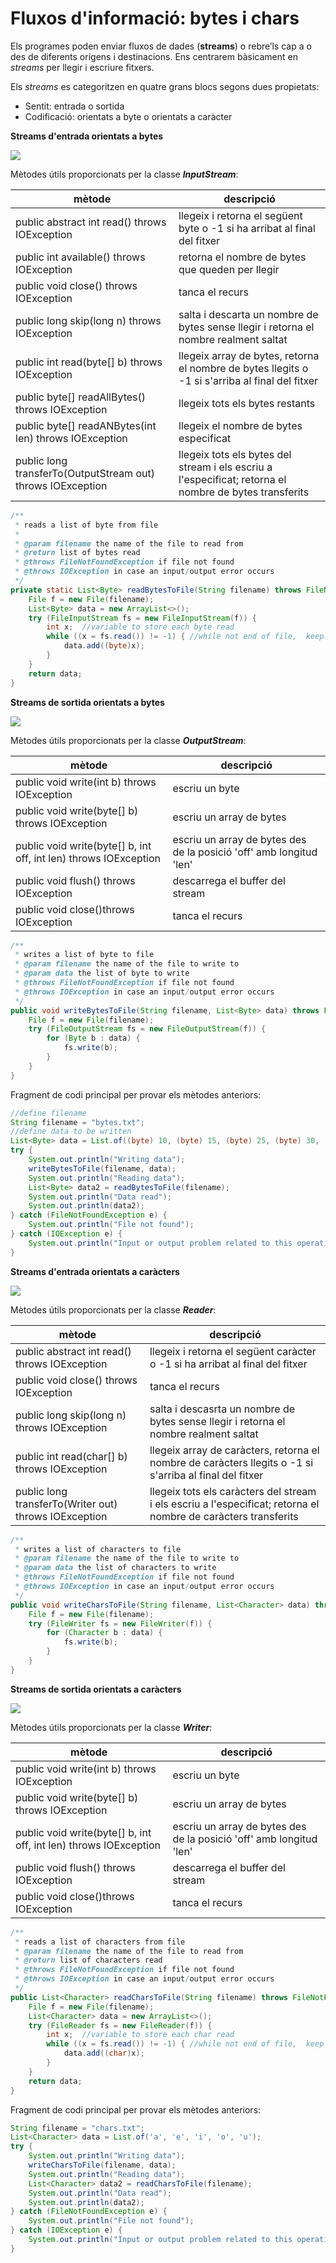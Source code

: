 # Fluxos d'informació: bytes i chars

Els programes poden enviar fluxos de dades (**streams**) o rebre’ls cap a o des de diferents orígens i destinacions. Ens centrarem bàsicament en *streams* per llegir i escriure fitxers.

Els *streams* es categoritzen en quatre grans blocs segons dues propietats:

* Sentit: entrada o sortida
* Codificació: orientats a byte o orientats a caràcter

**Streams d'entrada orientats a bytes**

![](/damm06/assets/1.1/1.1.io/inputstream.png)

Mètodes útils proporcionats per la classe ***InputStream***:

| mètode | descripció |
| ------ | ------ |
| public abstract int read() throws IOException     | llegeix i retorna el següent byte o -1 si ha arribat al final del fitxer    |
| public int available() throws IOException     |  retorna el nombre de bytes que queden per llegir    | 
| public void close() throws IOException     |  tanca el recurs    |
| public long skip(long n) throws IOException     | salta i descarta un nombre de bytes sense llegir i retorna el nombre realment saltat    |
| public int read(byte[] b) throws IOException     | llegeix array de bytes, retorna el nombre de bytes llegits o -1 si s'arriba al final del fitxer   |
| public byte[] readAllBytes() throws IOException     | llegeix tots els bytes restants    |
| public byte[] readANBytes(int len) throws IOException     | llegeix el nombre de bytes especificat    |
| public long transferTo(OutputStream out) throws IOException     | llegeix tots els bytes del stream i els escriu a l'especificat; retorna el nombre de bytes transferits  |



```java
/**
 * reads a list of byte from file
 *
 * @param filename the name of the file to read from
 * @return list of bytes read
 * @throws FileNotFoundException if file not found
 * @throws IOException in case an input/output error occurs
 */
private static List<Byte> readBytesToFile(String filename) throws FileNotFoundException, IOException {
	File f = new File(filename);
	List<Byte> data = new ArrayList<>();
	try (FileInputStream fs = new FileInputStream(f)) {
		int x;  //variable to store each byte read
		while ((x = fs.read()) != -1) { //while not end of file,  keep reading
			data.add((byte)x);
		}
	}
	return data;
}
```

**Streams de sortida orientats a bytes**

![](/damm06/assets/1.1/1.1.io/outputstream.png)

Mètodes útils proporcionats per la classe ***OutputStream***:

| mètode | descripció |
| ------ | ------ |
| public void write(int b) throws IOException     | escriu un byte   |
| public void write(byte[] b) throws IOException     | escriu un array de bytes   | 
| public void write(byte[] b, int off, int len) throws IOException     | escriu un array de bytes des de la posició 'off' amb longitud 'len'  | 
| public void flush() throws IOException     | descarrega el buffer del stream   |
| public void close()throws IOException     |  tanca el recurs    |



```java
/**
 * writes a list of byte to file
 * @param filename the name of the file to write to
 * @param data the list of byte to write
 * @throws FileNotFoundException if file not found
 * @throws IOException in case an input/output error occurs
 */
public void writeBytesToFile(String filename, List<Byte> data) throws FileNotFoundException, IOException {
	File f = new File(filename);
	try (FileOutputStream fs = new FileOutputStream(f)) {
		for (Byte b : data) {
			fs.write(b);
		}
	}
}
```

Fragment de codi principal per provar els mètodes anteriors:

```java
//define filename
String filename = "bytes.txt";
//define data to be written
List<Byte> data = List.of((byte) 10, (byte) 15, (byte) 25, (byte) 30, (byte) 45);
try {
	System.out.println("Writing data");
	writeBytesToFile(filename, data);
	System.out.println("Reading data");
	List<Byte> data2 = readBytesToFile(filename);
	System.out.println("Data read");
	System.out.println(data2);
} catch (FileNotFoundException e) {
	System.out.println("File not found");
} catch (IOException e) {
	System.out.println("Input or output problem related to this operation");
}
```

**Streams d'entrada orientats a caràcters**

![](/damm06/assets/1.1/1.1.io/reader.png)

Mètodes útils proporcionats per la classe ***Reader***:

| mètode | descripció |
| ------ | ------ |
| public abstract int read() throws IOException     | llegeix i retorna el següent caràcter o -1 si ha arribat al final del fitxer    |
| public void close() throws IOException     |  tanca el recurs    |
| public long skip(long n) throws IOException     | salta i descasrta un nombre de bytes sense llegir i retorna el nombre realment saltat    |
| public int read(char[] b) throws IOException     | llegeix array de caràcters, retorna el nombre de caràcters llegits o -1 si s'arriba al final del fitxer   |
| public long transferTo(Writer out) throws IOException     | llegeix tots els caràcters del stream i els escriu a l'especificat; retorna el nombre de caràcters transferits  |



```java
/**
 * writes a list of characters to file
 * @param filename the name of the file to write to
 * @param data the list of characters to write
 * @throws FileNotFoundException if file not found
 * @throws IOException in case an input/output error occurs
 */
public void writeCharsToFile(String filename, List<Character> data) throws FileNotFoundException, IOException {
	File f = new File(filename);
	try (FileWriter fs = new FileWriter(f)) {
		for (Character b : data) {
			fs.write(b);
		}
	}
}
```


**Streams de sortida orientats a caràcters**

![](/damm06/assets/1.1/1.1.io/writer.png)

Mètodes útils proporcionats per la classe ***Writer***:

| mètode | descripció |
| ------ | ------ |
| public void write(int b) throws IOException     | escriu un byte   |
| public void write(byte[] b) throws IOException     | escriu un array de bytes   | 
| public void write(byte[] b, int off, int len) throws IOException     | escriu un array de bytes des de la posició 'off' amb longitud 'len'  | 
| public void flush() throws IOException     | descarrega el buffer del stream   |
| public void close()throws IOException     |  tanca el recurs    |



```java
/**
 * reads a list of characters from file
 * @param filename the name of the file to read from
 * @return list of characters read
 * @throws FileNotFoundException if file not found
 * @throws IOException in case an input/output error occurs
 */
public List<Character> readCharsToFile(String filename) throws FileNotFoundException, IOException {
	File f = new File(filename);
	List<Character> data = new ArrayList<>();
	try (FileReader fs = new FileReader(f)) {
		int x;  //variable to store each char read
		while ((x = fs.read()) != -1) { //while not end of file,  keep reading
			data.add((char)x);
		}
	}
	return data;
}
```

Fragment de codi principal per provar els mètodes anteriors:

```java
String filename = "chars.txt";
List<Character> data = List.of('a', 'e', 'i', 'o', 'u');
try {
	System.out.println("Writing data");
	writeCharsToFile(filename, data);
	System.out.println("Reading data");
	List<Character> data2 = readCharsToFile(filename);
	System.out.println("Data read");
	System.out.println(data2);
} catch (FileNotFoundException e) {
	System.out.println("File not found");
} catch (IOException e) {
	System.out.println("Input or output problem related to this operation");
}
```
